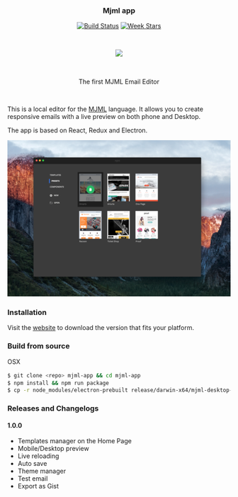 <h3 align="center">
	Mjml app
</h3>

<p align="center">
  <a href="https://travis-ci.org/mjmlio/mjml-app"><img src="http://img.shields.io/travis/mjmlio/mjml-app/master.svg?style=flat-square" alt="Build Status"></a>
  <a href="http://starveller.sigsev.io/mjmlio/mjml-app"><img src="http://starveller.sigsev.io/api/repos/mjmlio/mjml-app/badge" alt="Week Stars"></a>
</p>

<br />

<p align="center">
	<a href="#" target="_blank">
    	<img width="250"src="https://mjml.io/assets/img/component.png">
    </a>
</p>

<br />

<p align="center">
	The first MJML Email Editor
</p>

<br />

This is a local editor for the [MJML](https://github.com/mjmlio/mjml) language.
It allows you to create responsive emails with a live preview on both phone and Desktop.

The app is based on React, Redux and Electron.

<p align="center">
  <img src="screenshot.png">
</p>

### Installation

Visit the [website](http://mjmlio.github.io/mjml-app/) to download the version that fits your platform.

### Build from source

OSX

``` bash
$ git clone <repo> mjml-app && cd mjml-app
$ npm install && npm run package
$ cp -r node_modules/electron-prebuilt release/darwin-x64/mjml-desktop-darwin-x64/mjml-app.app/Contents/Resources/app/node_modules/
```

### Releases and Changelogs

#### 1.0.0
 - Templates manager on the Home Page
 - Mobile/Desktop preview
 - Live reloading
 - Auto save
 - Theme manager
 - Test email
 - Export as Gist
